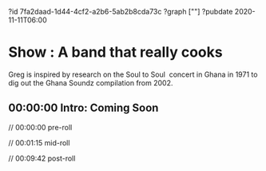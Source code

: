 ?id 7fa2daad-1d44-4cf2-a2b6-5ab2b8cda73c
?graph [""]
?pubdate 2020-11-11T06:00

# Show : A band that really cooks

Greg is inspired by research on the Soul to Soul  concert in Ghana in 1971 to dig out the Ghana Soundz compilation from 2002.

## 00:00:00 Intro: Coming Soon

// 00:00:00 pre-roll

// 00:01:15 mid-roll

// 00:09:42 post-roll

